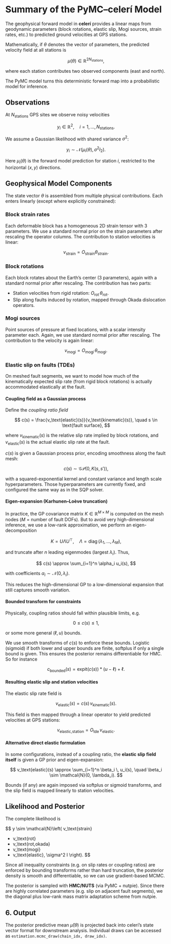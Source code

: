 # Summary of the PyMC–celerí Model

The geophysical forward model in **celerí** provides a linear maps from
geodynamic parameters (block rotations, elastic slip, Mogi sources, strain
rates, etc.) to predicted ground velocities at GPS stations.

Mathematically, if $\theta$ denotes the vector of parameters, the predicted
velocity field at all stations is

$$
\mu(\theta) \in \mathbb{R}^{2N_\text{stations}},
$$

where each station contributes two observed components (east and north).

The PyMC model turns this deterministic forward map into a probabilistic model
for inference.


## Observations
At $N_\text{stations}$ GPS sites we observe noisy velocities

$$
y_i \in \mathbb{R}^2, \quad i=1,\dots,N_\text{stations}.
$$

We assume a Gaussian likelihood with shared variance $\sigma^2$:

$$
y_i \sim \mathcal{N}\left(\mu_i(\theta), \sigma^2 I_2\right).
$$

Here $\mu_i(\theta)$ is the forward model prediction for station $i$, restricted
to the horizontal $(x,y)$ directions.

## Geophysical Model Components
The state vector $\theta$ is assembled from multiple physical contributions.
Each enters linearly (except where explicitly constrained):

### Block strain rates
Each deformable block has a homogeneous 2D strain tensor with 3 parameters. We
use a standard normal prior on the strain parameters after rescaling the
operator columns. The contribution to station velocities is linear:

$$
v_\text{strain} = O_\text{strain} \theta_\text{strain}.
$$

### Block rotations
Each block rotates about the Earth’s center (3 parameters), again with a
standard normal prior after rescaling. The contribution has two parts:
- Station velocities from rigid rotation: $O_\text{rot} \, \theta_\text{rot}$.
- Slip along faults induced by rotation, mapped through Okada dislocation
  operators.

### Mogi sources
Point sources of pressure at fixed locations, with a scalar intensity parameter
each. Again, we use standard normal prior after rescaling. The contribution to
the velocity is again linear:

$$
v_\text{mogi} = O_\text{mogi} \, \theta_\text{mogi}.
$$

### Elastic slip on faults (TDEs)

On meshed fault segments, we want to model how much of the kinematically
expected slip rate (from rigid block rotations) is actually accommodated
elastically at the fault.

#### Coupling field as a Gaussian process

Define the *coupling ratio field*

$$
c(s) = \frac{v_\text{elastic}(s)}{v_\text{kinematic}(s)}, \quad s \in \text{fault surface},
$$

where $v_\text{kinematic}(s)$ is the relative slip rate implied by block
rotations, and $v_\text{elastic}(s)$ is the actual elastic slip rate at the
fault.

$c(s)$ is given a Gaussian process prior, encoding smoothness along the fault mesh:

$$
c(s) \sim \mathcal{GP}(0, K(s, s')),
$$

with a squared-exponential kernel and constant variance and length scale
hyperparameters. Those hyperparameters are currently fixed, and configured the
same way as in the SQP solver.

#### Eigen-expansion (Karhunen–Loève truncation)


In practice, the GP covariance matrix $K \in \mathbb{R}^{M \times M}$ is
computed on the mesh nodes ($M$ = number of fault DOFs). But to avoid very
high-dimensional inference, we use a low-rank approximation, we perform an
eigen-decomposition

$$
K = U \Lambda U^\top, \quad \Lambda = \operatorname{diag}(\lambda_1, \dots, \lambda_M),
$$

and truncate after $n$ leading eigenmodes (largest $\lambda_i$).
Thus,

$$
c(s) \approx \sum_{i=1}^n \alpha_i u_i(s),
$$

with coefficients $\alpha_i \sim \mathcal{N}(0, \lambda_i)$.

This reduces the high-dimensional GP to a low-dimensional expansion that still
captures smooth variation.

#### Bounded transform for constraints
Physically, coupling ratios should fall within plausible limits, e.g.

$$
0 \leq c(s) \leq 1,
$$

or some more general $(\ell, u)$ bounds.

We use smooth transforms of $c(s)$ to enforce these bounds. Logistic (sigmoid)
if both lower and upper bounds are finite, softplus if only a single bound is
given. This ensures the posterior remains differentiable for HMC. So for instance

$$
c_\text{bounded}(s) = \text{expit}(c(s)) * (u - \ell) + \ell.
$$

#### Resulting elastic slip and station velocities

The elastic slip rate field is

$$
v_\text{elastic}(s) = c(s) \, v_\text{kinematic}(s).
$$

This field is then mapped through a linear operator to yield predicted
velocities at GPS stations:

$$
v_\text{elastic,station} = O_\text{tde} \, v_\text{elastic}.
$$

#### Alternative direct elastic formulation
In some configurations, instead of a coupling ratio, the **elastic slip field
itself** is given a GP prior and eigen-expansion:

$$
v_\text{elastic}(s) \approx \sum_{i=1}^n \beta_i \, u_i(s),
\quad \beta_i \sim \mathcal{N}(0, \lambda_i).
$$

Bounds (if any) are again imposed via softplus or sigmoid transforms, and the
slip field is mapped linearly to station velocities.

## Likelihood and Posterior
The complete likelihood is

$$
y \sim \mathcal{N}\left(
  v_\text{strain}
  + v_\text{rot}
  + v_\text{rot,okada}
  + v_\text{mogi}
  + v_\text{elastic},
  \sigma^2 I
\right).
$$

Since all inequality constraints (e.g. on slip rates or coupling ratios) are
enforced by bounding transforms rather than hard truncation, the posterior
density is smooth and differentiable, so we can use gradient-based MCMC.

The posterior is sampled with **HMC/NUTS** (via PyMC + nutpie). Since there are
highly correlated parameters (e.g. slip on adjacent fault segments), we the
diagonal plus low-rank mass matrix adaptation scheme from nutpie.


## 6. Output
The posterior predictive mean $\hat\mu(\theta)$ is projected back into
celerí’s state vector format for downstream analysis.
Individual draws can be accessed as `estimation.mcmc_draw(chain_idx, draw_idx)`.
